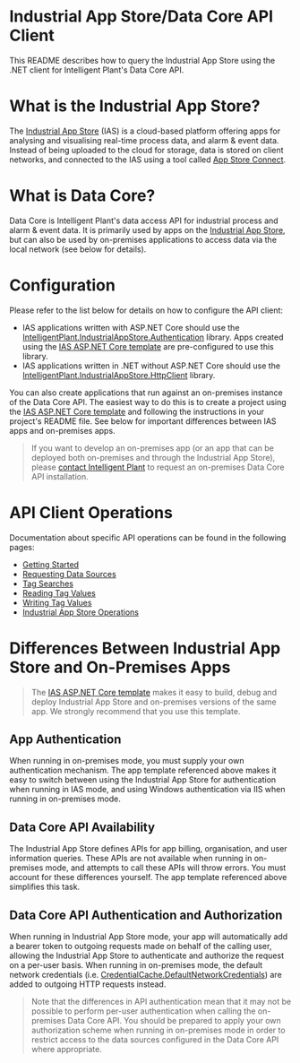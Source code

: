 # Industrial App Store/Data Core API Client

This README describes how to query the Industrial App Store using the .NET client for Intelligent Plant's Data Core API. 


# What is the Industrial App Store?

The [Industrial App Store](https://appstore.intelligentplant.com) (IAS) is a cloud-based platform offering apps for analysing and visualising real-time process data, and alarm & event data. Instead of being uploaded to the cloud for storage, data is stored on client networks, and connected to the IAS using a tool called [App Store Connect](https://appstore.intelligentplant.com/Home/AppProfile?appId=a73c453df5f447a6aa8a08d2019037a5).


# What is Data Core?

Data Core is Intelligent Plant's data access API for industrial process and alarm & event data. It is primarily used by apps on the [Industrial App Store](https://appstore.intelligentplant.com), but can also be used by on-premises applications to access data via the local network (see below for details).


# Configuration

Please refer to the list below for details on how to configure the API client:

- IAS applications written with ASP.NET Core should use the [IntelligentPlant.IndustrialAppStore.Authentication](/src/IntelligentPlant.IndustrialAppStore.Authentication) library. Apps created using the [IAS ASP.NET Core template](/src/IntelligentPlant.IndustrialAppStore.Templates) are pre-configured to use this library.
- IAS applications written in .NET without ASP.NET Core should use the [IntelligentPlant.IndustrialAppStore.HttpClient](/src/IntelligentPlant.IndustrialAppStore.HttpClient) library.

You can also create applications that run against an on-premises instance of the Data Core API. The easiest way to do this is to create a project using the [IAS ASP.NET Core template](/src/IntelligentPlant.IndustrialAppStore.Templates) and following the instructions in your project's README file. See below for important differences between IAS apps and on-premises apps.

> If you want to develop an on-premises app (or an app that can be deployed both on-premises and through the Industrial App Store), please [contact Intelligent Plant](https://www.intelligentplant.com/contact-us) to request an on-premises Data Core API installation.


# API Client Operations

Documentation about specific API operations can be found in the following pages:

- [Getting Started](./Getting-Started.md)
- [Requesting Data Sources](./Requesting-Data-Sources.md)
- [Tag Searches](./Tag-Searches.md)
- [Reading Tag Values](./Reading-Tag-Values.md)
- [Writing Tag Values](./Writing-Tag-Values.md)
- [Industrial App Store Operations](./Industrial-App-Store-Operations.md)


# Differences Between Industrial App Store and On-Premises Apps

> The [IAS ASP.NET Core template](/src/IntelligentPlant.IndustrialAppStore.Templates) makes it easy to build, debug and deploy Industrial App Store and on-premises versions of the same app. We strongly recommend that you use this template.


## App Authentication

When running in on-premises mode, you must supply your own authentication mechanism. The app template referenced above makes it easy to switch between using the Industrial App Store for authentication when running in IAS mode, and using Windows authentication via IIS when running in on-premises mode.


## Data Core API Availability

The Industrial App Store defines APIs for app billing, organisation, and user information queries. These APIs are not available when running in on-premises mode, and attempts to call these APIs will throw errors. You must account for these differences yourself. The app template referenced above simplifies this task.


## Data Core API Authentication and Authorization

When running in Industrial App Store mode, your app will automatically add a bearer token to outgoing requests made on behalf of the calling user, allowing the Industrial App Store to authenticate and authorize the request on a per-user basis. When running in on-premises mode, the default network credentials (i.e. [CredentialCache.DefaultNetworkCredentials](https://docs.microsoft.com/en-us/dotnet/api/system.net.credentialcache.defaultnetworkcredentials)) are added to outgoing HTTP requests instead.

> Note that the differences in API authentication mean that it may not be possible to perform per-user authentication when calling the on-premises Data Core API. You should be prepared to apply your own authorization scheme when running in on-premises mode in order to restrict access to the data sources configured in the Data Core API where appropriate.
